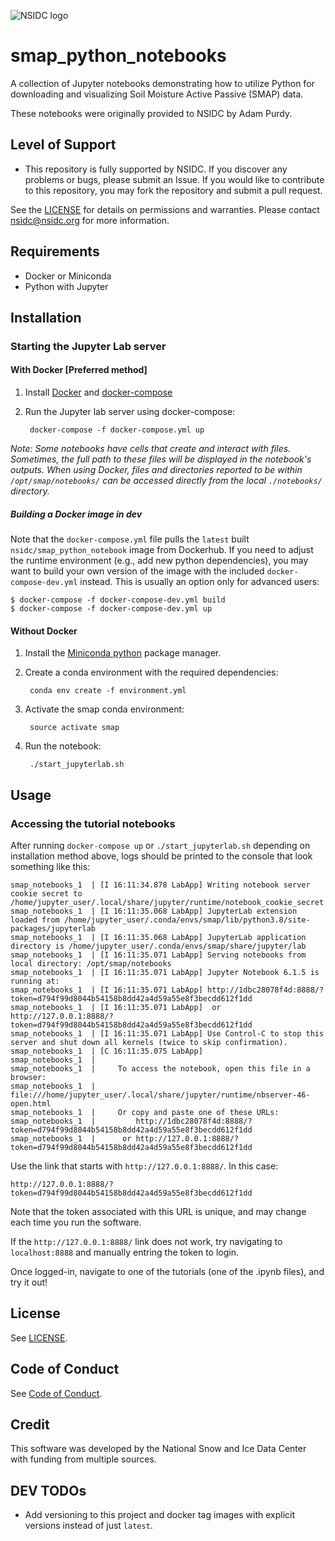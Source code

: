 ![NSIDC logo](/images/NSIDC_logo_2018_poster-1.png)

# smap_python_notebooks

A collection of Jupyter notebooks demonstrating how to utilize Python for
downloading and visualizing Soil Moisture Active Passive (SMAP) data.

These notebooks were originally provided to NSIDC by Adam Purdy.

## Level of Support

* This repository is fully supported by NSIDC. If you discover any problems or
  bugs, please submit an Issue. If you would like to contribute to this
  repository, you may fork the repository and submit a pull request.

See the [LICENSE](LICENSE) for details on permissions and warranties. Please
contact nsidc@nsidc.org for more information.

## Requirements
* Docker or Miniconda
* Python with Jupyter

## Installation

### Starting the Jupyter Lab server

#### With Docker [Preferred method]

1. Install [Docker](https://docs.docker.com/install/) and [docker-compose](https://docs.docker.com/compose/install/)
2. Run the Jupyter lab server using docker-compose:

        docker-compose -f docker-compose.yml up

_Note: Some notebooks have cells that create and interact with files. Sometimes,
the full path to these files will be displayed in the notebook's outputs. When
using Docker, files and directories reported to be within `/opt/smap/notebooks/`
can be accessed directly from the local `./notebooks/` directory._

##### Building a Docker image in dev

Note that the `docker-compose.yml` file pulls the `latest` built
`nsidc/smap_python_notebook` image from Dockerhub. If you need to adjust the
runtime environment (e.g., add new python dependencies), you may want to build
your own version of the image with the included `docker-compose-dev.yml`
instead. This is usually an option only for advanced users:

```
$ docker-compose -f docker-compose-dev.yml build
$ docker-compose -f docker-compose-dev.yml up
```

#### Without Docker

1. Install the [Miniconda
   python](https://conda.io/docs/user-guide/install/index.html) package manager.

2. Create a conda environment with the required dependencies:

        conda env create -f environment.yml

3. Activate the smap conda environment:

        source activate smap

4. Run the notebook:

        ./start_jupyterlab.sh

## Usage

### Accessing the tutorial notebooks

After running `docker-compose up` or `./start_jupyterlab.sh` depending on
installation method above, logs should be printed to the console that look
something like this:

```
smap_notebooks_1  | [I 16:11:34.878 LabApp] Writing notebook server cookie secret to /home/jupyter_user/.local/share/jupyter/runtime/notebook_cookie_secret
smap_notebooks_1  | [I 16:11:35.068 LabApp] JupyterLab extension loaded from /home/jupyter_user/.conda/envs/smap/lib/python3.8/site-packages/jupyterlab
smap_notebooks_1  | [I 16:11:35.068 LabApp] JupyterLab application directory is /home/jupyter_user/.conda/envs/smap/share/jupyter/lab
smap_notebooks_1  | [I 16:11:35.071 LabApp] Serving notebooks from local directory: /opt/smap/notebooks
smap_notebooks_1  | [I 16:11:35.071 LabApp] Jupyter Notebook 6.1.5 is running at:
smap_notebooks_1  | [I 16:11:35.071 LabApp] http://1dbc28078f4d:8888/?token=d794f99d8044b54158b8dd42a4d59a55e8f3becdd612f1dd
smap_notebooks_1  | [I 16:11:35.071 LabApp]  or http://127.0.0.1:8888/?token=d794f99d8044b54158b8dd42a4d59a55e8f3becdd612f1dd
smap_notebooks_1  | [I 16:11:35.071 LabApp] Use Control-C to stop this server and shut down all kernels (twice to skip confirmation).
smap_notebooks_1  | [C 16:11:35.075 LabApp]
smap_notebooks_1  |
smap_notebooks_1  |     To access the notebook, open this file in a browser:
smap_notebooks_1  |         file:///home/jupyter_user/.local/share/jupyter/runtime/nbserver-46-open.html
smap_notebooks_1  |     Or copy and paste one of these URLs:
smap_notebooks_1  |         http://1dbc28078f4d:8888/?token=d794f99d8044b54158b8dd42a4d59a55e8f3becdd612f1dd
smap_notebooks_1  |      or http://127.0.0.1:8888/?token=d794f99d8044b54158b8dd42a4d59a55e8f3becdd612f1dd
```

Use the link that starts with `http://127.0.0.1:8888/`. In this case: 

    http://127.0.0.1:8888/?token=d794f99d8044b54158b8dd42a4d59a55e8f3becdd612f1dd
    
Note that the token associated with this URL is unique, and may change each time
you run the software.

If the `http://127.0.0.1:8888/` link does not work, try navigating to
`localhost:8888` and manually entring the token to login.

Once logged-in, navigate to one of the tutorials (one of the .ipynb files), and try it out!

## License

See [LICENSE](LICENSE).

## Code of Conduct

See [Code of Conduct](CODE_OF_CONDUCT.md).

## Credit

This software was developed by the National Snow and Ice Data Center with funding from multiple sources.

## DEV TODOs

- Add versioning to this project and docker tag images with explicit versions
  instead of just `latest`.
